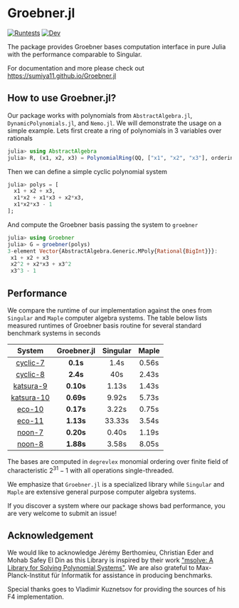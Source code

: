 # Groebner.jl

[![Runtests](https://github.com/sumiya11/Groebner.jl/actions/workflows/Runtests.yml/badge.svg)](https://github.com/sumiya11/Groebner.jl/actions/workflows/Runtests.yml)
[![Dev](https://img.shields.io/badge/docs-dev-blue.svg)](https://sumiya11.github.io/Groebner.jl)


The package provides Groebner bases computation interface in pure Julia with the performance comparable to Singular.

For documentation and more please check out https://sumiya11.github.io/Groebner.jl

## How to use Groebner.jl?

Our package works with polynomials from `AbstractAlgebra.jl`, `DynamicPolynomials.jl`, and `Nemo.jl`. We will demonstrate the usage on a simple example. Lets first create a ring of polynomials in 3 variables over rationals

```julia
julia> using AbstractAlgebra
julia> R, (x1, x2, x3) = PolynomialRing(QQ, ["x1", "x2", "x3"], ordering=:degrevlex);
```

Then we can define a simple cyclic polynomial system

```julia
julia> polys = [
  x1 + x2 + x3,
  x1*x2 + x1*x3 + x2*x3,
  x1*x2*x3 - 1
];
```

And compute the Groebner basis passing the system to `groebner`


```julia
julia> using Groebner
julia> G = groebner(polys)
3-element Vector{AbstractAlgebra.Generic.MPoly{Rational{BigInt}}}:
 x1 + x2 + x3
 x2^2 + x2*x3 + x3^2
 x3^3 - 1
```

## Performance

We compare the runtime of our implementation against the ones from `Singular` and `Maple` computer algebra systems. The table below lists measured runtimes of Groebner basis routine for several standard benchmark systems in seconds

|   System    |  Groebner.jl    | Singular | Maple |
| :---:       | :---: | :----: |  :---:   |
| [cyclic-7](https://github.com/sumiya11/Groebner.jl/tree/master/benchmark/standard/cyclic12.txt)   | **0.1s**  | 1.4s    | 0.56s |
| [cyclic-8](https://github.com/sumiya11/Groebner.jl/tree/master/benchmark/standard/cyclic13.txt)   |  **2.4s**  | 40s    | 2.43s |
| [katsura-9](https://github.com/sumiya11/Groebner.jl/tree/master/benchmark/standard/katsura9.txt)    | **0.10s**  | 1.13s    | 1.43s |
| [katsura-10](https://github.com/sumiya11/Groebner.jl/tree/master/benchmark/standard/katsura10.txt)  |  **0.69s**  | 9.92s   | 5.73s |
| [eco-10](https://github.com/sumiya11/Groebner.jl/tree/master/benchmark/standard/eco10.txt)   |  **0.17s**  | 3.22s   | 0.75s |
| [eco-11](https://github.com/sumiya11/Groebner.jl/tree/master/benchmark/standard/eco11.txt)   | **1.13s**  | 33.33s   | 3.54s |
| [noon-7](https://github.com/sumiya11/Groebner.jl/tree/master/benchmark/standard/noon7.txt)      |  **0.20s**  | 0.40s    | 1.19s|
| [noon-8](https://github.com/sumiya11/Groebner.jl/tree/master/benchmark/standard/noon8.txt)      |  **1.88s**  | 3.58s    | 8.05s |

The bases are computed in `degrevlex` monomial ordering over finite field of characteristic $2^{31}-1$ with all operations single-threaded.

We emphasize that `Groebner.jl` is a specialized library while `Singular`
and `Maple` are extensive general purpose computer algebra systems.

If you discover a system where our package shows bad performance, you are very welcome to submit an issue!  

## Acknowledgement

We would like to acknowledge Jérémy Berthomieu, Christian Eder and Mohab Safey El Din as this Library is inspired by their work ["msolve: A Library for Solving Polynomial Systems"](https://arxiv.org/abs/2104.03572). We are also grateful to Max-Planck-Institut für Informatik for assistance in producing benchmarks.

Special thanks goes to Vladimir Kuznetsov for providing the sources of his F4 implementation.
